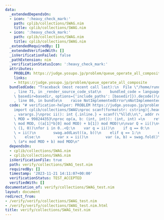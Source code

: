 ```yaml
---
data:
  _extendedDependsOn:
  - icon: ':heavy_check_mark:'
    path: cplib/collections/SWAG.nim
    title: cplib/collections/SWAG.nim
  - icon: ':heavy_check_mark:'
    path: cplib/collections/SWAG.nim
    title: cplib/collections/SWAG.nim
  _extendedRequiredBy: []
  _extendedVerifiedWith: []
  _isVerificationFailed: false
  _pathExtension: nim
  _verificationStatusIcon: ':heavy_check_mark:'
  attributes:
    PROBLEM: https://judge.yosupo.jp/problem/queue_operate_all_composite
    links:
    - https://judge.yosupo.jp/problem/queue_operate_all_composite
  bundledCode: "Traceback (most recent call last):\n  File \"/home/runner/.local/lib/python3.10/site-packages/onlinejudge_verify/documentation/build.py\"\
    , line 71, in _render_source_code_stat\n    bundled_code = language.bundle(stat.path,\
    \ basedir=basedir, options={'include_paths': [basedir]}).decode()\n  File \"/home/runner/.local/lib/python3.10/site-packages/onlinejudge_verify/languages/nim.py\"\
    , line 86, in bundle\n    raise NotImplementedError\nNotImplementedError\n"
  code: "# verification-helper: PROBLEM https://judge.yosupo.jp/problem/queue_operate_all_composite\n\
    import cplib/collections/SWAG\nproc scanf(formatstr: cstring){.header: \"<stdio.h>\"\
    , varargs.}\nproc ii(): int {.inline.} = scanf(\"%lld\\n\", addr result)\nconst\
    \ MOD = 998244353\nproc op(a, b: (int, int)): (int, int) =\n    return ((a[0]*b[0])\
    \ mod MOD, ((a[1]*b[0] mod MOD) + b[1]) mod MOD)\n\nvar Q = ii()\nvar swag = initSWAG(op,\
    \ (1, 0))\nfor i in 0..<Q:\n    var q = ii()\n    if q == 0:\n        var a, b\
    \ = ii()\n        swag.addLast((a, b))\n    elif q == 1:\n        discard swag.popFirst()\n\
    \    else:\n        var x = ii()\n        var (a, b) = swag.fold()\n        echo\
    \ (a*x mod MOD + b) mod MOD\n"
  dependsOn:
  - cplib/collections/SWAG.nim
  - cplib/collections/SWAG.nim
  isVerificationFile: true
  path: verify/collections/SWAG_test.nim
  requiredBy: []
  timestamp: '2023-11-21 14:11:07+00:00'
  verificationStatus: TEST_ACCEPTED
  verifiedWith: []
documentation_of: verify/collections/SWAG_test.nim
layout: document
redirect_from:
- /verify/verify/collections/SWAG_test.nim
- /verify/verify/collections/SWAG_test.nim.html
title: verify/collections/SWAG_test.nim
---
```

